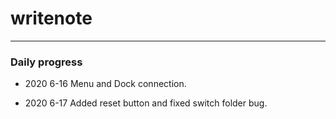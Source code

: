 # writenote

___

### Daily progress

* 2020 6-16 Menu and Dock connection.

* 2020 6-17 Added reset button and fixed switch folder bug.
